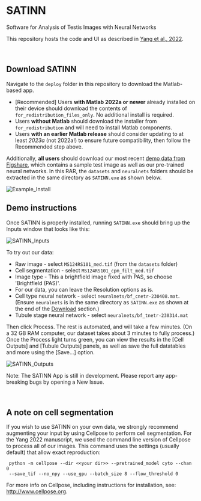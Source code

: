 # SATINN
Software for Analysis of Testis Images with Neural Networks

This repository hosts the code and UI as described in [Yang et al., 2022](https://academic.oup.com/bioinformatics/article/38/23/5288/6754803).

&nbsp;

## Download SATINN

Navigate to the `deploy` folder in this repository to download the Matlab-based app.

* [Recommended] Users **with Matlab 2022a or newer** already installed on their device should download the contents of `for_redistribution_files_only`. No additional install is required.
* Users **without Matlab** should download the installer from `for_redistribution` and will need to install Matlab components.
* Users **with an earlier Matlab release** should consider updating to at least *2023a* (not 2022a!) to ensure future compatibility, then follow the Recommended step above.

Additionally, **all users** should download our most recent [demo data from Figshare](https://figshare.com/articles/dataset/SATINN_-_demo_files_and_neural_networks_r_230516_/22853645), which contains a sample test image as well as our pre-trained neural networks. In this RAR, the `datasets` and `neuralnets` folders should be extracted in the same directory as `SATINN.exe` as shown below.

![Example_Install](https://github.com/conradlab/SATINN/assets/43147040/8061e31a-2e24-434e-826f-afa4a9fd1590)

## Demo instructions

Once SATINN is properly installed, running `SATINN.exe` should bring up the Inputs window that looks like this:

![SATINN_Inputs](https://github.com/conradlab/SATINN/assets/43147040/83b6a70d-f68a-4d23-958f-0af832ed5695)

To try out our data:

* Raw image - select `MS124RS101_med.tif` (from the `datasets` folder)
* Cell segmentation - select `MS124RS101_cpm_filt_med.tif`
* Image type - This a brightfield image fixed with PAS, so choose 'Brightfield (PAS)'.
* For our data, you can leave the Resolution options as is.
* Cell type neural network - select `neuralnets/bf_cnetr-230408.mat`. (Ensure `neuralnets` is in the same directory as `SATINN.exe` as shown at the end of the [Download](#download-satinn) section.)
* Tubule stage neural network - select `neuralnets/bf_tnetr-230314.mat`

Then click Process. The rest is automated, and will take a few minutes. (On a 32 GB RAM computer, our dataset takes about 3 minutes to fully process.) Once the Process light turns green, you can view the results in the [Cell Outputs] and [Tubule Outputs] panels, as well as save the full datatables and more using the [Save...] option.

![SATINN_Outputs](https://github.com/conradlab/SATINN/assets/43147040/d7804432-d470-4322-9285-9a121b411a56)

Note: The SATINN App is still in development. Please report any app-breaking bugs by opening a New Issue.

&nbsp;

## A note on cell segmentation

If you wish to use SATINN on your own data, we strongly recommend augmenting your input by using Cellpose to perform cell segmentation. For the Yang 2022 manuscript, we used the command line version of Cellpose to process all of our images. This command uses the settings (usually default) that allow exact reproduction:

     python -m cellpose --dir <<your dir>> --pretrained_model cyto --chan 0
     --save_tif --no_npy --use_gpu --batch_size 8 --flow_threshold 0

For more info on Cellpose, including instructions for installation, see: http://www.cellpose.org.
